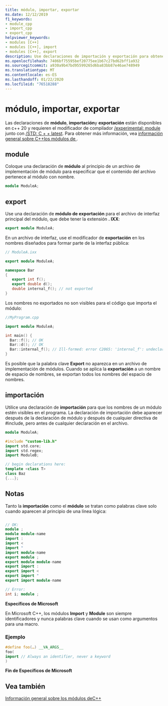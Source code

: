 ```yaml
---
title: módulo, importar, exportar
ms.date: 12/12/2019
f1_keywords:
- module_cpp
- import_cpp
- export_cpp
helpviewer_keywords:
- modules [C++]
- modules [C++], import
- modules [C++], export
description: Use declaraciones de importación y exportación para obtener acceso y publicar tipos y funciones definidos en el módulo especificado.
ms.openlocfilehash: 7406bf75595bef20775ee1b67c27bd62bff1a932
ms.sourcegitcommit: a930a9b47bd95599265d6ba83bb87e46ae748949
ms.translationtype: MT
ms.contentlocale: es-ES
ms.lasthandoff: 01/22/2020
ms.locfileid: "76518288"
---
```

# <a name="module-import-export"></a>módulo, importar, exportar

Las declaraciones de **módulo**, **importación**y **exportación** están disponibles en c++ 20 y requieren el modificador de compilador [/experimental: module](../build/reference/experimental-module.md) junto con [/STD: C + + latest](../build/reference/std-specify-language-standard-version.md). Para obtener más información, vea [información general sobre C++los módulos de ](modules-cpp.md).

## <a name="module"></a>module

Coloque una declaración de **módulo** al principio de un archivo de implementación de módulo para especificar que el contenido del archivo pertenece al módulo con nombre.

```cpp
module ModuleA;
```

## <a name="export"></a>export

Use una declaración de **módulo de exportación** para el archivo de interfaz principal del módulo, que debe tener la extensión **. IXX**:

```cpp
export module ModuleA;
```

En un archivo de interfaz, use el modificador de **exportación** en los nombres diseñados para formar parte de la interfaz pública:

```cpp
// ModuleA.ixx

export module ModuleA;

namespace Bar
{
   export int f();
   export double d();
   double internal_f(); // not exported
}
```

Los nombres no exportados no son visibles para el código que importa el módulo:

```cpp
//MyProgram.cpp

import module ModuleA;

int main() {
  Bar::f(); // OK
  Bar::d(); // OK
  Bar::internal_f(); // Ill-formed: error C2065: 'internal_f': undeclared identifier
}
```

Es posible que la palabra clave **Export** no aparezca en un archivo de implementación de módulos. Cuando se aplica la **exportación** a un nombre de espacio de nombres, se exportan todos los nombres del espacio de nombres.

## <a name="import"></a>importación

Utilice una declaración de **importación** para que los nombres de un módulo estén visibles en el programa. La declaración de importación debe aparecer después de la declaración de módulo y después de cualquier directiva de #include, pero antes de cualquier declaración en el archivo.

```cpp
module ModuleA;

#include "custom-lib.h"
import std.core;
import std.regex;
import ModuleB;

// begin declarations here:
template <class T>
class Baz
{...};
```

## <a name="remarks"></a>Notas

Tanto la **importación** como el **módulo** se tratan como palabras clave solo cuando aparecen al principio de una línea lógica:

```cpp

// OK:
module ;
module module-name
import :
import <
import "
import module-name
export module ;
export module module-name
export import :
export import <
export import "
export import module-name

// Error:
int i; module ;
```

**Específicos de Microsoft**

En Microsoft C++, los módulos **Import** y **Module** son siempre identificadores y nunca palabras clave cuando se usan como argumentos para una macro.

### <a name="example"></a>Ejemplo

```cpp
#define foo(…) __VA_ARGS__
foo(
import // Always an identifier, never a keyword
)
```

**Fin de Específicos de Microsoft**

## <a name="see-also"></a>Vea también

[Información general sobre los módulos deC++](modules-cpp.md)
